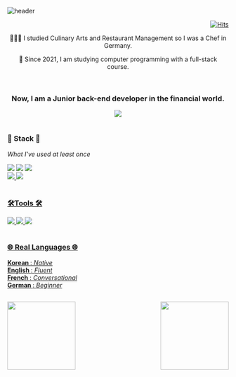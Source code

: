 ![header](https://capsule-render.vercel.app/api?type=waving&color=auto&height=270&section=header&text=Yewon%20Um&fontSize=80&fontAlign=70)<br>


<div align="right">
 

 [![Hits](https://hits.seeyoufarm.com/api/count/incr/badge.svg?url=https%3A%2F%2Fgithub.com%2Fumyewon&count_bg=%23B8C5FE&title_bg=%239EAFFF&icon=iconify.svg&icon_color=%23E7E7E7&title=VISITORS&edge_flat=false)](https://github.com/umyewon) 
 
</div>

<div align="center">
 <p>🧑🏻‍🍳 I studied Culinary Arts and Restaurant Management so I was a Chef in Germany.</p>
 <p>🌱 Since 2021, I am studying computer programming with a full-stack course.</p><br>
 <h3>    Now, I am a Junior back-end developer in the financial world.</h3>
<a align="center" href="mailto:"0816yw@gmail.com"><img src="https://img.shields.io/badge/0816yw@gmail.com-EA4335?style=flat&logo=gmail&logoColor=white"/></a>     
</div> 
                                                                                                                            
<h1></h1>

<div align="left">
<!-- <img align='right' src="https://github-readme-stats.vercel.app/api/top-langs/?username=umyewon&layout=compact" height="150"> -->                
<h3>📍 Stack️ 📍</h3>
<p><i>What I've used at least once</i></p>
<img src="https://img.shields.io/badge/Java-007396?style=flat&logo=Java&logoColor=white"/>
<img src="https://img.shields.io/badge/Oracle-F80000?style=flat&logo=Oracle&logoColor=white"/>
<a href="https://spring.io/"><img src="https://img.shields.io/badge/Spring-6DB33F?style=flat&logo=Spring&logoColor=white"/><br>
<img src="https://img.shields.io/badge/JavaScript-F7DF1E?style=flat&logo=JavaScript&logoColor=white"/>
<img src="https://img.shields.io/badge/Jquery-0769AD?style=flat&logo=Jquery&logoColor=white"/>  
</div>
                                                                                            
                                                                                                                                 
           
<br>


<div  align="left">              
<h3>🛠️Tools 🛠️</h3>
<img src="https://img.shields.io/badge/gitHub-181717?style=flat&logo=gitHub&logoColor=white"/>
<img src="https://img.shields.io/badge/Eclipse-2C2255?style=flat&logo=Eclipse&logoColor=white"/>
<img src="https://img.shields.io/badge/VSCode-007ACC?style=flat&logo=VisualStudioCode&logoColor=white"/>          
</div>                                                                                     
<h1></h1>
                                                                                                      
<div  align="left">                   
<h3> 🌐 Real Languages 🌐</h3>                                                                                                      
<b>Korean </b>:  <i>Native</i> <br>
<b>English </b>: <i>Fluent</i> <br>
<b>French </b>: <i>Conversational</i> <br>
<b>German </b>: <i>Beginner</i>  <br>
</div>                   
 <h2></h2>
<img align='left' src="https://github-readme-stats.vercel.app/api?username=umyewon&show_icons=true&theme=dracula" height="155">                      
<img align='right' src="http://mazassumnida.wtf/api/v2/generate_badge?boj=umyewon" height="155">    

                                                                                  
                                                                                     
<!--
**umyewon/umyewon** is a ✨ _special_ ✨ repository because its `README.md` (this file) appears on your GitHub profile.

Here are some ideas to get you started:

- 🔭 I’m currently working on ...
- 🌱 I’m currently learning ...
- 👯 I’m looking to collaborate on ...
- 🤔 I’m looking for help with ...
- 💬 Ask me about ...
- 📫 How to reach me: ...
- 😄 Pronouns: ...
- ⚡ Fun fact: ...
아이콘 https://simpleicons.org/
배지 https://shields.io/         
                                                                                              
                                                                                  
-->
